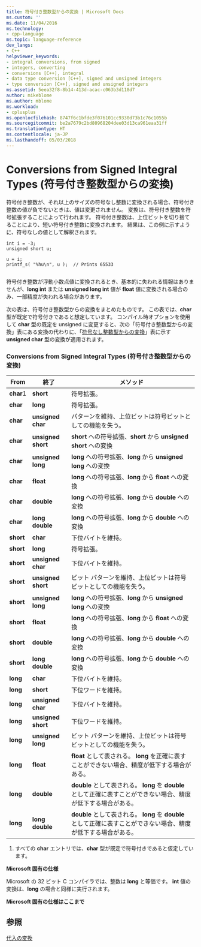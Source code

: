 ```yaml
---
title: 符号付き整数型からの変換 | Microsoft Docs
ms.custom: ''
ms.date: 11/04/2016
ms.technology:
- cpp-language
ms.topic: language-reference
dev_langs:
- C++
helpviewer_keywords:
- integral conversions, from signed
- integers, converting
- conversions [C++], integral
- data type conversion [C++], signed and unsigned integers
- type conversion [C++], signed and unsigned integers
ms.assetid: 5eea32f8-8b14-413d-acac-c063b3d118d7
author: mikeblome
ms.author: mblome
ms.workload:
- cplusplus
ms.openlocfilehash: 8747f6c1bfde3f076101cc9330d73b1c76c1055b
ms.sourcegitcommit: be2a7679c2bd80968204dee03d13ca961eaa31ff
ms.translationtype: HT
ms.contentlocale: ja-JP
ms.lasthandoff: 05/03/2018
---
```

# <a name="conversions-from-signed-integral-types"></a>Conversions from Signed Integral Types (符号付き整数型からの変換)
符号付き整数が、それ以上のサイズの符号なし整数に変換される場合、符号付き整数の値が負でないときは、値は変更されません。 変換は、符号付き整数を符号拡張することによって行われます。 符号付き整数は、上位ビットを切り捨てることにより、短い符号付き整数に変換されます。 結果は、この例に示すように、符号なしの値として解釈されます。  
  
```  
int i = -3;  
unsigned short u;  
  
u = i;   
printf_s( "%hu\n", u );  // Prints 65533  
  
```  
  
 符号付き整数が浮動小数点値に変換されるとき、基本的に失われる情報はありませんが、**long int** または **unsigned long int** 値が **float** 値に変換される場合のみ、一部精度が失われる場合があります。  
  
 次の表は、符号付き整数型からの変換をまとめたものです。 この表では、**char** 型が既定で符号付きであると想定しています。 コンパイル時オプションを使用して **char** 型の既定を unsigned に変更すると、次の「符号付き整数型からの変換」表にある変換の代わりに、「[符号なし整数型からの変換](../c-language/conversions-from-unsigned-integral-types.md)」表に示す **unsigned char** 型の変換が適用されます。  
  
### <a name="conversions-from-signed-integral-types"></a>Conversions from Signed Integral Types (符号付き整数型からの変換)  
  
|From|終了|メソッド|  
|----------|--------|------------|  
|**char**1|**short**|符号拡張。|  
|**char**|**long**|符号拡張。|  
|**char**|**unsigned char**|パターンを維持、上位ビットは符号ビットとしての機能を失う。|  
|**char**|**unsigned short**|**short** への符号拡張、**short** から **unsigned short** への変換|  
|**char**|**unsigned long**|**long** への符号拡張、**long** から **unsigned long** への変換|  
|**char**|**float**|**long** への符号拡張、**long** から **float** への変換|  
|**char**|**double**|**long** への符号拡張、**long** から **double** への変換|  
|**char**|**long double**|**long** への符号拡張、**long** から **double** への変換|  
|**short**|**char**|下位バイトを維持。|  
|**short**|**long**|符号拡張。|  
|**short**|**unsigned char**|下位バイトを維持。|  
|**short**|**unsigned short**|ビット パターンを維持、上位ビットは符号ビットとしての機能を失う。|  
|**short**|**unsigned long**|**long** への符号拡張、**long** から **unsigned long** への変換|  
|**short**|**float**|**long** への符号拡張、**long** から **float** への変換|  
|**short**|**double**|**long** への符号拡張、**long** から **double** への変換|  
|**short**|**long double**|**long** への符号拡張、**long** から **double** への変換|  
|**long**|**char**|下位バイトを維持。|  
|**long**|**short**|下位ワードを維持。|  
|**long**|**unsigned char**|下位バイトを維持。|  
|**long**|**unsigned short**|下位ワードを維持。|  
|**long**|**unsigned long**|ビット パターンを維持、上位ビットは符号ビットとしての機能を失う。|  
|**long**|**float**|**float** として表される。 **long** を正確に表すことができない場合、精度が低下する場合がある。|  
|**long**|**double**|**double** として表される。 **long** を **double** として正確に表すことができない場合、精度が低下する場合がある。|  
|**long**|**long double**|**double** として表される。 **long** を **double** として正確に表すことができない場合、精度が低下する場合がある。|  
  
 1. すべての **char** エントリでは、**char** 型が既定で符号付きであると仮定しています。  
  
 **Microsoft 固有の仕様**  
  
 Microsoft の 32 ビット C コンパイラでは、整数は **long** と等価です。 **int** 値の変換は、**long** の場合と同様に実行されます。  
  
 **Microsoft 固有の仕様はここまで**  
  
## <a name="see-also"></a>参照  
 [代入の変換](../c-language/assignment-conversions.md)